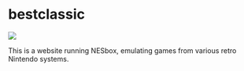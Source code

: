 # bestclassic

<img src="https://lh3.googleusercontent.com/_YL2Ngc8ZIGKCCQ3ELC9lxFpkk6nW1R-FnvHa3Myo9b8F5LpOevS3CXKpRwLtZVMP0Ki=s78">

This is a website running NESbox, emulating games from various retro Nintendo systems.


